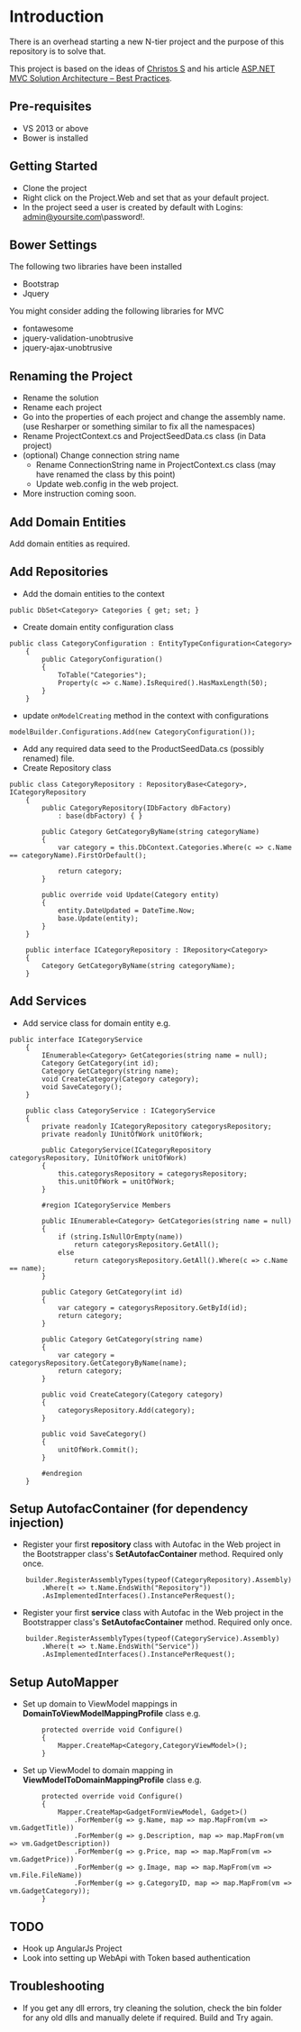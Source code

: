 # Introduction

There is an overhead starting a new N-tier project and the purpose of this repository is to solve that. 

This project is based on the ideas of [Christos S](http://en.gravatar.com/chsakell) and his article [ASP.NET MVC Solution Architecture – Best Practices](http://chsakell.com/2015/02/15/asp-net-mvc-solution-architecture-best-practices/).

## Pre-requisites
- VS 2013 or above
- Bower is installed


## Getting Started
- Clone the project
- Right click on the Project.Web and set that as your default project.
- In the project seed a user is created by default with Logins: admin@yoursite.com\password!.

## Bower Settings
The following two libraries have been installed
- Bootstrap
- Jquery

You might consider adding the following libraries for MVC 
- fontawesome
- jquery-validation-unobtrusive
- jquery-ajax-unobtrusive

## Renaming the Project

- Rename the solution
- Rename each project
- Go into the properties of each project and change the assembly name. (use Resharper or something similar to fix all the namespaces)
- Rename ProjectContext.cs and ProjectSeedData.cs class (in Data project)
- (optional) Change connection string name
	- Rename ConnectionString name in ProjectContext.cs class (may have renamed the class by this point)
	- Update web.config in the web project.
- More instruction coming soon.

## Add Domain Entities
Add domain entities as required.

## Add Repositories
- Add the domain entities to the context 

`public DbSet<Category> Categories { get; set; }`

- Create domain entity configuration class

```
public class CategoryConfiguration : EntityTypeConfiguration<Category>
    {
        public CategoryConfiguration()
        {
            ToTable("Categories");
            Property(c => c.Name).IsRequired().HasMaxLength(50);
        }
    }
```

-  update `onModelCreating` method in the context with configurations

`modelBuilder.Configurations.Add(new CategoryConfiguration());`

- Add any required data seed to the ProductSeedData.cs (possibly renamed) file.
- Create Repository class
```
public class CategoryRepository : RepositoryBase<Category>, ICategoryRepository
    {
        public CategoryRepository(IDbFactory dbFactory)
            : base(dbFactory) { }

        public Category GetCategoryByName(string categoryName)
        {
            var category = this.DbContext.Categories.Where(c => c.Name == categoryName).FirstOrDefault();

            return category;
        }

        public override void Update(Category entity)
        {
            entity.DateUpdated = DateTime.Now;
            base.Update(entity);
        }
    }

    public interface ICategoryRepository : IRepository<Category>
    {
        Category GetCategoryByName(string categoryName);
    }
```

## Add Services
- Add service class for domain entity e.g.
```
public interface ICategoryService
    {
        IEnumerable<Category> GetCategories(string name = null);
        Category GetCategory(int id);
        Category GetCategory(string name);
        void CreateCategory(Category category);
        void SaveCategory();
    }

    public class CategoryService : ICategoryService
    {
        private readonly ICategoryRepository categorysRepository;
        private readonly IUnitOfWork unitOfWork;

        public CategoryService(ICategoryRepository categorysRepository, IUnitOfWork unitOfWork)
        {
            this.categorysRepository = categorysRepository;
            this.unitOfWork = unitOfWork;
        }

        #region ICategoryService Members

        public IEnumerable<Category> GetCategories(string name = null)
        {
            if (string.IsNullOrEmpty(name))
                return categorysRepository.GetAll();
            else
                return categorysRepository.GetAll().Where(c => c.Name == name);
        }

        public Category GetCategory(int id)
        {
            var category = categorysRepository.GetById(id);
            return category;
        }

        public Category GetCategory(string name)
        {
            var category = categorysRepository.GetCategoryByName(name);
            return category;
        }

        public void CreateCategory(Category category)
        {
            categorysRepository.Add(category);
        }

        public void SaveCategory()
        {
            unitOfWork.Commit();
        }

        #endregion
    }
```

## Setup AutofacContainer (for dependency injection)
- Register your first **repository** class with Autofac in the Web project in the Bootstrapper class's **SetAutofacContainer** method. Required only once.

```
	builder.RegisterAssemblyTypes(typeof(CategoryRepository).Assembly)
		.Where(t => t.Name.EndsWith("Repository"))
        .AsImplementedInterfaces().InstancePerRequest();
```
- Register your first **service** class with Autofac in the Web project in the Bootstrapper class's **SetAutofacContainer** method. Required only once.

```
	builder.RegisterAssemblyTypes(typeof(CategoryService).Assembly)
    	.Where(t => t.Name.EndsWith("Service"))
		.AsImplementedInterfaces().InstancePerRequest();
```

## Setup AutoMapper
- Set up domain to ViewModel mappings in **DomainToViewModelMappingProfile** class e.g.
```
		protected override void Configure()
        {
            Mapper.CreateMap<Category,CategoryViewModel>();
        }
```
- Set up ViewModel to domain mapping in **ViewModelToDomainMappingProfile** class e.g.
```
        protected override void Configure()
        {
            Mapper.CreateMap<GadgetFormViewModel, Gadget>()
                .ForMember(g => g.Name, map => map.MapFrom(vm => vm.GadgetTitle))
                .ForMember(g => g.Description, map => map.MapFrom(vm => vm.GadgetDescription))
                .ForMember(g => g.Price, map => map.MapFrom(vm => vm.GadgetPrice))
                .ForMember(g => g.Image, map => map.MapFrom(vm => vm.File.FileName))
                .ForMember(g => g.CategoryID, map => map.MapFrom(vm => vm.GadgetCategory));
        }
```

## TODO
- Hook up AngularJs Project
- Look into setting up WebApi with Token based authentication

## Troubleshooting
- If you get any dll errors, try cleaning the solution, check the bin folder for any old dlls and manually delete if required. Build and Try again.